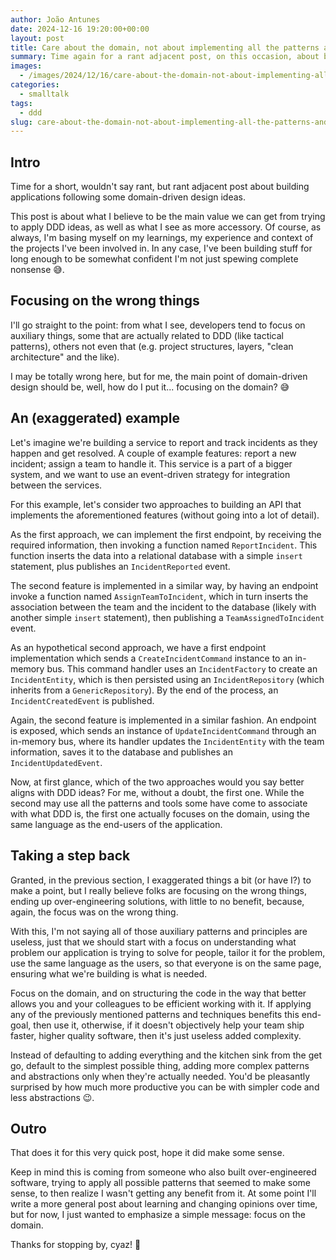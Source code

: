 ```yaml
---
author: João Antunes
date: 2024-12-16 19:20:00+00:00
layout: post
title: Care about the domain, not about implementing all the patterns and principles under the sun
summary: Time again for a rant adjacent post, on this occasion, about building applications following some domain-driven design ideas.
images:
  - /images/2024/12/16/care-about-the-domain-not-about-implementing-all-the-patterns-and-principles-under-the-sun.png
categories:
  - smalltalk
tags:
  - ddd
slug: care-about-the-domain-not-about-implementing-all-the-patterns-and-principles-under-the-sun
---
```


## Intro

Time for a short, wouldn't say rant, but rant adjacent post about building applications following some domain-driven design ideas.

This post is about what I believe to be the main value we can get from trying to apply DDD ideas, as well as what I see as more accessory. Of course, as always, I'm basing myself on my learnings, my experience and context of the projects I've been involved in. In any case, I've been building stuff for long enough to be somewhat confident I'm not just spewing complete nonsense 😅.

## Focusing on the wrong things

I'll go straight to the point: from what I see, developers tend to focus on auxiliary things, some that are actually related to DDD (like tactical patterns), others not even that (e.g. project structures, layers, "clean architecture" and the like).

I may be totally wrong here, but for me, the main point of domain-driven design should be, well, how do I put it... focusing on the domain? 😅

## An (exaggerated) example

Let's imagine we're building a service to report and track incidents as they happen and get resolved. A couple of example features: report a new incident; assign a team to handle it. This service is a part of a bigger system, and we want to use an event-driven strategy for integration between the services.

For this example, let's consider two approaches to building an API that implements the aforementioned features (without going into a lot of detail).

As the first approach, we can implement the first endpoint, by receiving the required information, then invoking a function named `ReportIncident`. This function inserts the data into a relational database with a simple `insert` statement, plus publishes an `IncidentReported` event.

The second feature is implemented in a similar way, by having an endpoint invoke a function named `AssignTeamToIncident`, which in turn inserts the association between the team and the incident to the database (likely with another simple `insert` statement), then publishing a `TeamAssignedToIncident` event.

As an hypothetical second approach, we have a first endpoint implementation which sends a `CreateIncidentCommand` instance to an in-memory bus. This command handler uses an `IncidentFactory` to create an `IncidentEntity`, which is then persisted using an `IncidentRepository` (which inherits from a `GenericRepository`). By the end of the process, an `IncidentCreatedEvent` is published.

Again, the second feature is implemented in a similar fashion. An endpoint is exposed, which sends an instance of `UpdateIncidentCommand` through an in-memory bus, where its handler updates the `IncidentEntity` with the team information, saves it to the database and publishes an `IncidentUpdatedEvent`.

Now, at first glance, which of the two approaches would you say better aligns with DDD ideas? For me, without a doubt, the first one. While the second may use all the patterns and tools some have come to associate with what DDD is, the first one actually focuses on the domain, using the same language as the end-users of the application.

## Taking a step back

Granted, in the previous section, I exaggerated things a bit (or have I?) to make a point, but I really believe folks are focusing on the wrong things, ending up over-engineering solutions, with little to no benefit, because, again, the focus was on the wrong thing.

With this, I'm not saying all of those auxiliary patterns and principles are useless, just that we should start with a focus on understanding what problem our application is trying to solve for people, tailor it for the problem, use the same language as the users, so that everyone is on the same page, ensuring what we're building is what is needed.

Focus on the domain, and on structuring the code in the way that better allows you and your colleagues to be efficient working with it. If applying any of the previously mentioned patterns and techniques benefits this end-goal, then use it, otherwise, if it doesn't objectively help your team ship faster, higher quality software, then it's just useless added complexity.

Instead of defaulting to adding everything and the kitchen sink from the get go, default to the simplest possible thing, adding more complex patterns and abstractions only when they're actually needed. You'd be pleasantly surprised by how much more productive you can be with simpler code and less abstractions 😉.

## Outro

That does it for this very quick post, hope it did make some sense.

Keep in mind this is coming from someone who also built over-engineered software, trying to apply all possible patterns that seemed to make some sense, to then realize I wasn't getting any benefit from it. At some point I'll write a more general post about learning and changing opinions over time, but for now, I just wanted to emphasize a simple message: focus on the domain.

Thanks for stopping by, cyaz! 👋